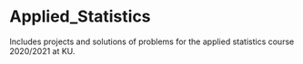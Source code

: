 # Applied_Statistics

Includes projects and solutions of problems for the applied statistics course 2020/2021 at KU.
